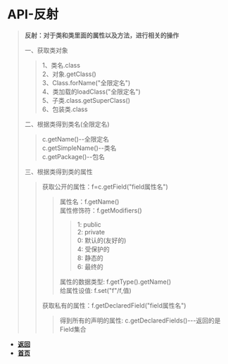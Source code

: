 # API-反射

> **反射：对于类和类里面的属性以及方法，进行相关的操作**  
>  
> 一、获取类对象  
>> 1、类名.class  
>> 2、对象.getClass()  
>> 3、Class.forName("全限定名")  
>> 4、类加载的loadClass("全限定名")  
>> 5、子类.class.getSuperClass()  
>> 6、包装类.class  
>  
> 二、根据类得到类名(全限定名)  
>> c.getName()--全限定名  
>> c.getSimpleName()--类名  
>> c.getPackage()--包名  
>  
> 三、根据类得到类的属性  
>> 获取公开的属性：f=c.getField("field属性名")  
>>> 属性名：f.getName()  
>>> 属性修饰符：f.getModifiers()  
>>>> 1: public  
>>>> 2: private  
>>>> 0: 默认的(友好的)  
>>>> 4: 受保护的  
>>>> 8: 静态的  
>>>> 6: 最终的  
>>>  
>>> 属性的数据类型: f.getType().getName()  
>>> 给属性设值: f.set("f"/f,值)  
>>  
>> 获取私有的属性：f.getDeclaredField("field属性名")  
>>> 得到所有的声明的属性: c.getDeclaredFields()---返回的是Field集合  

- [**返回**](https://github.com/karl1901/studyword/blob/master/%E5%A4%A7%E4%B8%89%E5%AD%A6%E4%B9%A0%E7%9F%A5%E8%AF%86%E7%82%B9/java/README.md)
- [**首页**](https://github.com/karl1901/studyword/blob/master/README.md)
